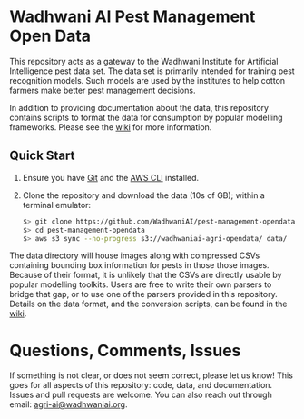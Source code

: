 # Wadhwani AI Pest Management Open Data

This repository acts as a gateway to the Wadhwani Institute for
Artificial Intelligence pest data set. The data set is primarily
intended for training pest recognition models. Such models are used by
the institutes to help cotton farmers make better pest management
decisions.

In addition to providing documentation about the data, this repository
contains scripts to format the data for consumption by popular
modelling frameworks.  Please see the
[wiki](https://github.com/WadhwaniAI/pest-management-opendata/wiki)
for more information.

## Quick Start

1. Ensure you have [Git](https://git-scm.com/downloads) and the [AWS
   CLI](https://aws.amazon.com/cli/) installed.
2. Clone the repository and download the data (10s of GB); within
   a terminal emulator:

   ```bash
   $> git clone https://github.com/WadhwaniAI/pest-management-opendata.git
   $> cd pest-management-opendata
   $> aws s3 sync --no-progress s3://wadhwaniai-agri-opendata/ data/
   ```

The data directory will house images along with compressed CSVs
containing bounding box information for pests in those those
images. Because of their format, it is unlikely that the CSVs are
directly usable by popular modelling toolkits. Users are free to write
their own parsers to bridge that gap, or to use one of the parsers
provided in this repository. Details on the data format, and the
conversion scripts, can be found in the
[wiki](https://github.com/WadhwaniAI/pest-management-opendata/wiki).

# Questions, Comments, Issues

If something is not clear, or does not seem correct, please let us
know! This goes for all aspects of this repository: code, data, and
documentation. Issues and pull requests are welcome. You can also
reach out through email:
[agri-ai@wadhwaniai.org](mailto:agri-ai@wadhwaniai.org).
